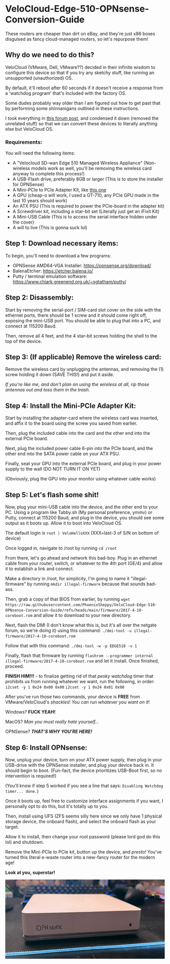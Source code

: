 # VeloCloud-Edge-510-OPNsense-Conversion-Guide
These routers are cheaper than dirt on eBay, and they're just x86 boxes disguised as fancy cloud-managed routers, so let's repurpose them!

## Why do we need to do this?
VeloCloud (VMware, Dell, VMware??) decided in their infinite wisdom to configure this device so that if you try any sketchy stuff, like running an unsupported (unauthorized) OS.

By default, it'll reboot after 60 seconds if it doesn't receive a response from a 'watchdog program' that's included with the factory OS.

Some dudes probably way older than I am figured out how to get past that by performing some shinnanigans outlined in these instructions. 

I took everything in [this forum post](https://forum.netgate.com/topic/142371/what-is-this-board-help/1), and condensed it down (removed the unrelated stuff) so that we can convert these devices to literally anything else but VeloCloud OS.

### Requirements:
You will need the following items:

* A "Velocloud SD-wan Edge 510 Managed Wireless Appliance" (Non-wireless models work as well, you'll be removing the wireless card anyway to complete this process!)
* A USB-Flash drive, preferably 8GB or larger (This is to store the installer for OPNSense)
* A Mini-PCIe to PCIe Adapter Kit, like [this one](https://www.amazon.com/dp/B0C2WJXQBF)
* A GPU (cheap-o will work, I used a GT-710, any PCIe GPU made in the last 10 years should work)
* An ATX PSU (This is required to power the PCIe-board in the adapter kit)
* A Screwdriver kit, including a star-bit set (Literally just get an iFixit Kit)
* A Mini-USB Cable (This is to access the serial interface hidden under the cover)
* A will to live (This is gonna suck lol)

## Step 1: Download necessary items:

To begin, you'll need to download a few programs:

* OPNSense AMD64-VGA Installer: https://opnsense.org/download/
* BalenaEtcher: https://etcher.balena.io/
* Putty / terminal emulation software: https://www.chiark.greenend.org.uk/~sgtatham/putty/

## Step 2: Disassembly:

Start by removing the serial-port / SIM-card slot cover on the side with the ethernet ports, there should be 1 screw and it should come right off, exposing the mini-USB port. You should be able to plug that into a PC, and connect at 115200 Baud.

Then, remove all 4 feet, and the 4 star-bit screws holding the shell to the top of the device.

## Step 3: (If applicable) Remove the wireless card:

Remove the wireless card by unplugging the antennas, and removing the (1) screw holding it down (SAVE THIS!) and put it aside.

*If you're like me, and don't plan on using the wireless at all, rip those antennas out and toss them in the trash.*

## Step 4: Install the Mini-PCIe Adapter Kit:

Start by installing the adapter-card where the wireless card was inserted, and affix it to the board using the screw you saved from earlier.

Then, plug the included cable into the card and the other end into the external PCIe board.

Next, plug the included power cable 6-pin into the PCIe board, and the other end into the SATA power cable on your ATX PSU.

Finally, seat your GPU into the external PCIe board, and plug in your power supply to the wall (DO NOT TURN IT ON YET)

(Obviously, plug the GPU into your monitor using whatever cable works)

## Step 5: Let's flash some shit!

Now, plug your mini-USB cable into the device, and the other end to your PC. Using a program like Tabby.sh (My personal preference, ymmv) or Putty, connect at 115200 Baud, and plug in the device, you should see some output as it boots up. Allow it to boot into VeloCloud OS.

The default login is `root | VeloHelloXXX` (XXX=last-3 of S/N on bottom of device)

Once logged in, navigate to /root by running `cd /root`

From there, let's go ahead and network this bad-boy. Plug in an ethernet cable from your router, switch, or whatever to the 4th port (GE/4) and allow it to establish a link and connect.

Make a directory in /root, for simplicity, I'm going to name it "illegal-firmware" by running `mkdir illegal-firmware` because that sounds bad-ass.

Then, grab a copy of that BIOS from earlier, by running `wget https://raw.githubusercontent.com/PhoenixSheppy/VeloCloud-Edge-510-OPNsense-Conversion-Guide/refs/heads/main/firmware/2017-4-10-coreboot.rom` and allow it to download to your new directory.

Next, flash the DMI (I don't know what this is, but it's all over the netgate forum, so we're doing it) using this command: `./dmi-tool -u illegal-firmware/2017-4-10-coreboot.rom` 

Follow that with this command: `./dmi-tool -w -p EDGE510 -v 1`

Finally, flash that firmware by running `flashrom --programmer internal illegal-firmware/2017-4-10-coreboot.rom` and let it install. Once finished, proceed.

**FINISH HIM!!!** - to finalize getting rid of that *pesky watchdog* timer that prohibits us from running whatever we want, run the following, in order:
`i2cset -y 1 0x24 0x00 0x00`
`i2cset -y 1 0x24 0x01 0x00`

After you've run those two commands, your device is **FREE** from VMware/VeloCloud's *shackles*! *You can run whatever you want on it*! 

Windows? **FUCK YEAH!** 

MacOS? *Man you must really hate yourself...* 

OPNSense? ***THAT'S WHY YOU'RE HERE!***

## Step 6: Install OPNsense:

Now, unplug your device, turn on your ATX power supply, then plug in your USB-drive with the OPNSense installer, and plug your device back in. It should begin to boot. (Fun-fact, the device prioritizes USB-Boot first, so no intervention is required!)

(You'll know if step 5 worked if you see a line that says: `Disabling Watchdog timer... done.`)

Once it boots up, feel free to customize interface assignments if you want, I personally opt to do this, but it's totally up to you.

Then, install using UFS (ZFS seems silly here since we only have 1 physical storage device, the onboard flash), and select the onboard flash as your target.

Allow it to install, then change your root password (please lord god do this lol) and shutdown.

Remove the Mini-PCIe to PCIe kit, button up the device, and *presto!* You've turned this literal e-waste router into a new-fancy router for the modern age! 

**Look at you, superstar!**

<img src="https://raw.githubusercontent.com/PhoenixSheppy/VeloCloud-Edge-510-OPNsense-Conversion-Guide/refs/heads/main/pics/superstar.jpg" height="250">
